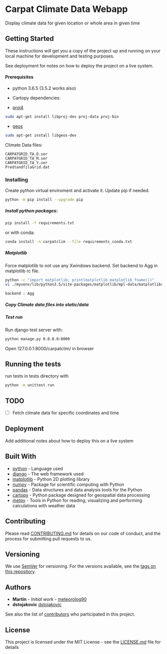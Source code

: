 # Carpat Climate Data Webapp

Display climate data for given location or whole area in given time

## Getting Started

These instructions will get you a copy of the project up and running on your local machine for development and testing purposes.

See deployment for notes on how to deploy the project on a live system.

#### Prerequisites
- python 3.6.5 (3.5.2 works also)

- Cartopy dependencies:
* [proj4](https://proj4.org/install.html#install)

```bash
sudo apt-get install libproj-dev proj-data proj-bin
```
* [geos](https://github.com/googlecolab/colabtools/issues/85)
```bash
sudo apt-get install libgeos-dev
```


Climate Data files:
```
CARPATGRID_TA_D.ser
CARPATGRID_TA_M.ser
CARPATGRID_TA_Y.ser
PredtandfilaGrid.dat
```


### Installing
Create python virtual enviroment and activate it. Update pip if needed.
```bash
python -m pip install --upgrade pip
```


##### Install python packages:

```bash
pip install -f requirements.txt
```

or with conda:
```bash
conda install -n carpatclim --file requirements_conda.txt
```

##### Matplotlib
Force matplotlib to not use any Xwindows backend. Set backend to Agg in matplotlib rc file.
```bash
python -c "import matplotlib; print(matplotlib.matplotlib_fname())"
vi ./myvenv/lib/python3.5/site-packages/matplotlib/mpl-data/matplotlibrc
```
```
backend : Agg
```

##### Copy Climate data files into static/data

##### Test run
Run django test server with:
```bash
python manage.py 0.0.0.0:8000
```

Open 127.0.0.1:8000/carpatclim/ in browser

## Running the tests
run tests in tests directory with
```bash
python -m unittest run
```

## TODO
- [ ] Fetch climate data for specific coordinates and time

## Deployment
Add additional notes about how to deploy this on a live system

## Built With

* [python](https://www.python.org/) - Language used
* [django](https://www.djangoproject.com/) - The web framework used
* [matplotlib](https://matplotlib.org/) - Python 2D plotting library
* [numpy](https://www.numpy.org) - Package for scientific computing with Python
* [pandas](https://pandas.pydata.org/) - Data structures and data analysis tools for the Python
* [cartopy](https://scitools.org.uk/cartopy/) - Python package designed for geospatial data processing
* [metpy](https://github.com/Unidata/MetPy) - Tools in Python for reading, visualizing and performing calculations with weather data

## Contributing

Please read [CONTRIBUTING.md](https://gist.github.com/PurpleBooth/b24679402957c63ec426) for details on our code of conduct, and the process for submitting pull requests to us.

## Versioning

We use [SemVer](http://semver.org/) for versioning. For the versions available, see the [tags on this repository](https://github.com/your/project/tags). 

## Authors

* **Martin** - *Initial work* - [meteorolog90](https://github.com/meteorolog90)
* **dstojakovic** [dstojakovic](https://github.com/dstojakovic)

See also the list of [contributors](https://github.com/your/project/contributors) who participated in this project.

## License

This project is licensed under the MIT License - see the [LICENSE.md](LICENSE.md) file for details

